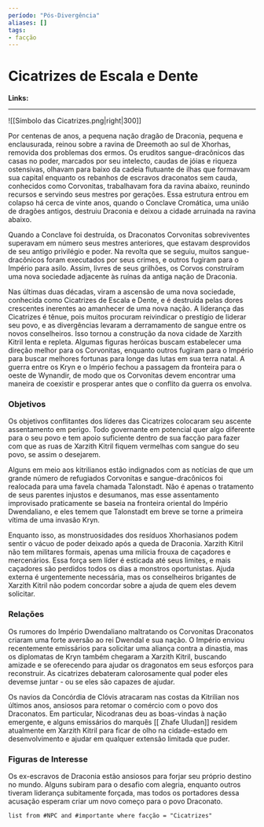 ```yaml
---
período: "Pós-Divergência"
aliases: []
tags:
- facção
---
```

# **Cicatrizes de Escala e Dente**

**Links:**

---
![[Símbolo das Cicatrizes.png|right|300]]

Por centenas de anos, a pequena nação dragão de Draconia, pequena e enclausurada, reinou sobre a ravina de Dreemoth ao sul de Xhorhas, removida dos problemas dos ermos. Os eruditos sangue-dracônicos das casas no poder, marcados por seu intelecto, caudas de jóias e riqueza ostensivas, olhavam para baixo da cadeia flutuante de ilhas que formavam sua capital enquanto os rebanhos de escravos draconatos sem cauda, conhecidos como Corvonitas, trabalhavam fora da ravina abaixo, reunindo recursos e servindo seus mestres por gerações. Essa estrutura entrou em colapso há cerca de vinte anos, quando o Conclave Cromática, uma união de dragões antigos, destruiu Draconia e deixou a cidade arruinada na ravina abaixo.

Quando a Conclave foi destruída, os Draconatos Corvonitas sobreviventes superavam em número seus mestres anteriores, que estavam desprovidos de seu antigo privilégio e poder. Na revolta que se seguiu, muitos sangue-dracônicos foram executados por seus crimes, e outros fugiram para o Império para asilo. Assim, livres de seus grilhões, os Corvos construíram uma nova sociedade adjacente às ruínas da antiga nação de Draconia.

Nas últimas duas décadas, viram a ascensão de uma nova sociedade, conhecida como Cicatrizes de Escala e Dente, e é destruída pelas dores crescentes inerentes ao amanhecer de uma nova nação. A liderança das Cicatrizes é tênue, pois muitos procuram reivindicar o prestígio de liderar seu povo, e as divergências levaram a derramamento de sangue entre os novos conselheiros. Isso tornou a construção da nova cidade de Xarzith Kitril lenta e repleta. Algumas figuras heróicas buscam estabelecer uma direção melhor para os Corvonitas, enquanto outros fugiram para o Império para buscar melhores fortunas para longe das lutas em sua terra natal. A guerra entre os Kryn e o Império fechou a passagem da fronteira para o oeste de Wynandir, de modo que os Corvonitas devem encontrar uma maneira de coexistir e prosperar antes que o conflito da guerra os envolva.

### **Objetivos**
Os objetivos conflitantes dos líderes das Cicatrizes colocaram seu ascente assentamento em perigo. Todo governante em potencial quer algo diferente para o seu povo e tem apoio suficiente dentro de sua facção para fazer com que as ruas de Xarzith Kitril fiquem vermelhas com sangue do seu povo, se assim o desejarem.

Alguns em meio aos kitrilianos estão indignados com as notícias de que um grande número de refugiados Corvonitas e sangue-dracônicos foi realocada para uma favela chamada Talonstadt. Não é apenas o tratamento de seus parentes injustos e desumanos, mas esse assentamento improvisado praticamente se baseia na fronteira oriental do Império Dwendaliano, e eles temem que Talonstadt em breve se torne a primeira vítima de uma invasão Kryn.

Enquanto isso, as monstruosidades dos resíduos Xhorhasianos podem sentir o vácuo de poder deixado após a queda de Draconia. Xarzith Kitril não tem militares formais, apenas uma milícia frouxa de caçadores e mercenários. Essa força sem líder é esticada até seus limites, e mais caçadores são perdidos todos os dias a monstros oportunistas. Ajuda externa é urgentemente necessária, mas os conselheiros brigantes de Xarzith Kitril não podem concordar sobre a ajuda de quem eles devem solicitar.

### **Relações**
Os rumores do Império Dwendaliano maltratando os Corvonitas Draconatos criaram uma forte aversão ao rei Dwendal e sua nação. O Império enviou recentemente emissários para solicitar uma aliança contra a dinastia, mas os diplomatas de Kryn também chegaram a Xarzith Kitril, buscando amizade e se oferecendo para ajudar os dragonatos em seus esforços para reconstruir. As cicatrizes debateram calorosamente qual poder eles devemse juntar - ou se eles são capazes de ajudar.

Os navios da Concórdia de Clóvis atracaram nas costas da Kitrilian nos últimos anos, ansiosos para retomar o comércio com o povo dos Draconatos. Em particular, Nicodranas deu as boas-vindas à nação emergente, e alguns emissários do marquês [[ Zhafe Uludan]] residem atualmente em Xarzith Kitril para ficar de olho na cidade-estado em desenvolvimento e ajudar em qualquer extensão limitada que puder.

### **Figuras de Interesse**
Os ex-escravos de Draconia estão ansiosos para forjar seu próprio destino no mundo. Alguns subiram para o desafio com alegria, enquanto outros tiveram liderança subitamente forçada, mas todos os portadores dessa acusação esperam criar um novo começo para o povo Draconato.

``` dataview
list from #NPC and #importante where facção = "Cicatrizes"
```